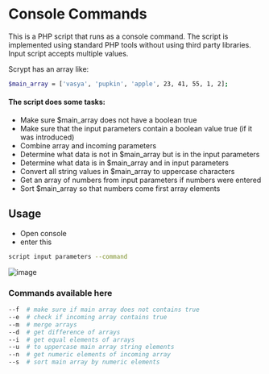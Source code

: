 # Console Commands
This is a PHP script that runs as a console command. The script is implemented using standard PHP tools without using third party libraries. Input script accepts multiple values.

Scrypt has an array like:
```bash
$main_array = ['vasya', 'pupkin', 'apple', 23, 41, 55, 1, 2];
```

#### The script does some tasks:
- Make sure $main_array does not have a boolean true
- Make sure that the input parameters contain a boolean value true (if it
was introduced)
- Combine array and incoming parameters
- Determine what data is not in $main_array but is in the input
parameters
- Determine what data is in $main_array and in input parameters
- Convert all string values ​​in $main_array to uppercase characters
- Get an array of numbers from input parameters if numbers were entered
- Sort $main_array so that numbers come first
array elements


## Usage

- Open console
- enter this 
```bash
script input parameters --command
```
![image](https://user-images.githubusercontent.com/45182546/157296334-90cca0f1-4695-4418-b7ef-6976e640499e.png)

### Commands available here
```bash
--f  # make sure if main array does not contains true       
--e  # check if incoming array contains true
--m  # merge arrays         
--d  # get difference of arrays
--i  # get equal elements of arrays
--u  # to uppercase main array string elements
--n  # get numeric elements of incoming array      
--s  # sort main array by numeric elements
```
